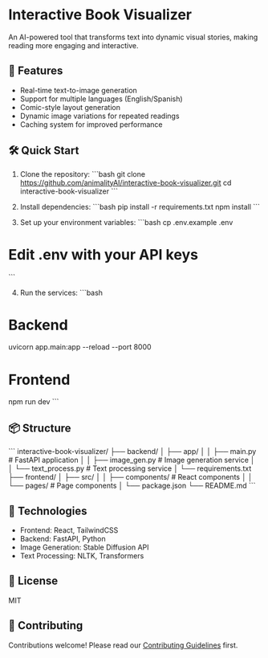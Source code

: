 # Interactive Book Visualizer

An AI-powered tool that transforms text into dynamic visual stories, making reading more engaging and interactive.

## 🚀 Features

- Real-time text-to-image generation
- Support for multiple languages (English/Spanish)
- Comic-style layout generation
- Dynamic image variations for repeated readings
- Caching system for improved performance

## 🛠️ Quick Start

1. Clone the repository:
\`\`\`bash
git clone https://github.com/animalityAI/interactive-book-visualizer.git
cd interactive-book-visualizer
\`\`\`

2. Install dependencies:
\`\`\`bash
pip install -r requirements.txt
npm install
\`\`\`

3. Set up your environment variables:
\`\`\`bash
cp .env.example .env
# Edit .env with your API keys
\`\`\`

4. Run the services:
\`\`\`bash
# Backend
uvicorn app.main:app --reload --port 8000

# Frontend
npm run dev
\`\`\`

## 📦 Structure

\`\`\`
interactive-book-visualizer/
├── backend/
│   ├── app/
│   │   ├── main.py           # FastAPI application
│   │   ├── image_gen.py      # Image generation service
│   │   └── text_process.py   # Text processing service
│   └── requirements.txt
├── frontend/
│   ├── src/
│   │   ├── components/       # React components
│   │   └── pages/           # Page components
│   └── package.json
└── README.md
\`\`\`

## 🔧 Technologies

- Frontend: React, TailwindCSS
- Backend: FastAPI, Python
- Image Generation: Stable Diffusion API
- Text Processing: NLTK, Transformers

## 📝 License

MIT

## 🤝 Contributing

Contributions welcome! Please read our [Contributing Guidelines](CONTRIBUTING.md) first.